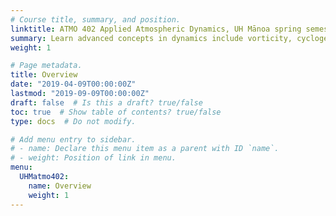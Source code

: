 ```yaml
---
# Course title, summary, and position.
linktitle: ATMO 402 Applied Atmospheric Dynamics, UH Mānoa spring semester 2019
summary: Learn advanced concepts in dynamics include vorticity, cyclogenesis, jet streams, fronts, mesoscale circulations and so on.
weight: 1

# Page metadata.
title: Overview
date: "2019-04-09T00:00:00Z"
lastmod: "2019-09-09T00:00:00Z"
draft: false  # Is this a draft? true/false
toc: true  # Show table of contents? true/false
type: docs  # Do not modify.

# Add menu entry to sidebar.
# - name: Declare this menu item as a parent with ID `name`.
# - weight: Position of link in menu.
menu:
  UHMatmo402:
    name: Overview
    weight: 1
---
```


